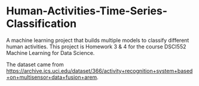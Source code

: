 # Human-Activities-Time-Series-Classification
A machine learning project that builds multiple models to classify different human activities. This project is Homework 3 & 4 for the course DSCI552 Machine Learning for Data Science.

The dataset came from https://archive.ics.uci.edu/dataset/366/activity+recognition+system+based+on+multisensor+data+fusion+arem.

